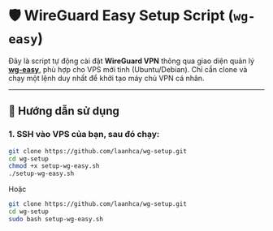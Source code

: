 # 🛡️ WireGuard Easy Setup Script (`wg-easy`)

Đây là script tự động cài đặt **WireGuard VPN** thông qua giao diện quản lý **[wg-easy](https://github.com/weejewel/wg-easy)**, phù hợp cho VPS mới tinh (Ubuntu/Debian). Chỉ cần clone và chạy một lệnh duy nhất để khởi tạo máy chủ VPN cá nhân.

---

## 🚀 Hướng dẫn sử dụng

### 1. SSH vào VPS của bạn, sau đó chạy:

```bash
git clone https://github.com/laanhca/wg-setup.git
cd wg-setup
chmod +x setup-wg-easy.sh
./setup-wg-easy.sh
```
Hoặc
```bash
git clone https://github.com/laanhca/wg-setup.git
cd wg-setup
sudo bash setup-wg-easy.sh
